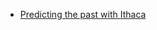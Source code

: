 - [Predicting the past with Ithaca](https://deepmind.com/blog/article/Predicting-the-past-with-Ithaca)
